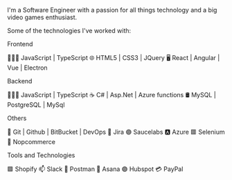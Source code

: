 I'm a Software Engineer with a passion for all things technology and a big video games enthusiast.

Some of the technologies I've worked with:

Frontend

👨🏻‍💻 JavaScript | TypeScript
🌐 HTML5 | CSS3 | JQuery
🖥️ React | Angular | Vue | Electron

Backend

👨🏻‍💻 JavaScript | TypeScript
☕ C# | Asp.Net | Azure functions
🛢️ MySQL | PostgreSQL | MySql

Others

🔳 Git | Github | BitBucket | DevOps
📓 Jira
🟣 Saucelabs
🅰️ Azure
🟥 Selenium
🛒 Nopcommerce

Tools and Technologies

🟪 Shopify
📫 Slack
🔳 Postman
📓 Asana
🟣 Hubspot
💳 PayPal
